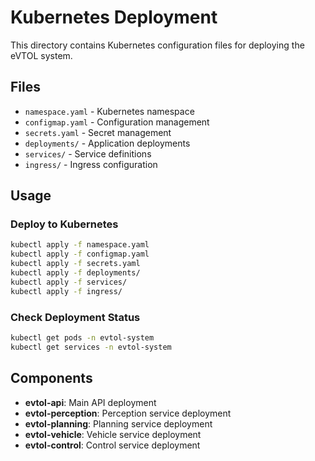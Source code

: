 # Kubernetes Deployment

This directory contains Kubernetes configuration files for deploying the eVTOL system.

## Files
- `namespace.yaml` - Kubernetes namespace
- `configmap.yaml` - Configuration management
- `secrets.yaml` - Secret management
- `deployments/` - Application deployments
- `services/` - Service definitions
- `ingress/` - Ingress configuration

## Usage

### Deploy to Kubernetes
```bash
kubectl apply -f namespace.yaml
kubectl apply -f configmap.yaml
kubectl apply -f secrets.yaml
kubectl apply -f deployments/
kubectl apply -f services/
kubectl apply -f ingress/
```

### Check Deployment Status
```bash
kubectl get pods -n evtol-system
kubectl get services -n evtol-system
```

## Components
- **evtol-api**: Main API deployment
- **evtol-perception**: Perception service deployment
- **evtol-planning**: Planning service deployment
- **evtol-vehicle**: Vehicle service deployment
- **evtol-control**: Control service deployment



